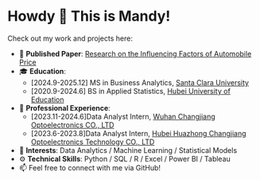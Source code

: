 # Howdy 👋 This is Mandy!

Check out my work and projects here:

- 📝 **Published Paper**: [Research on the Influencing Factors of Automobile Price](https://drpress.org/ojs/index.php/HSET/article/view/17770)
- 🎓 **Education**: 
  - [2024.9-2025.12] MS in Business Analytics, [Santa Clara University](https://www.scu.edu/)
  - [2020.9-2024.6] BS in Applied Statistics, [Hubei University of Education](https://www.hue.edu.cn/14841/list.htm)
- 💼 **Professional Experience**:
  - [2023.11-2024.6]Data Analyst Intern, [Wuhan Changjiang Optoelectronics CO., LTD](http://www.whcjgd.com)
  - [2023.6-2023.8]Data Analyst Intern, [Hubei Huazhong Changjiang Optoelectronics Technology CO., LTD](http://cana.net.cn/gy)
- 🌟 **Interests**: Data Analytics / Machine Learning / Statistical Models
- ⚙ **Technical Skills**: Python / SQL / R / Excel / Power BI / Tableau
- 📫 Feel free to connect with me via GitHub!
